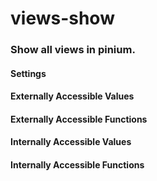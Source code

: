 # views-show

### Show all views in pinium.


#### Settings



#### Externally Accessible Values



#### Externally Accessible Functions



#### Internally Accessible Values



#### Internally Accessible Functions


